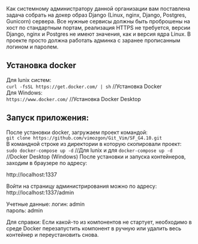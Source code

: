 
Как системному администратору данной организации вам поставлена задача собрать на докер образ Django 
(Linux, nginx, Django, Postgres, Gunicorn) сервера. Все нужные сервисы должны быть проброшены на хост по стандартным 
портам, реализация HTTPS не требуется, версии Django, nginx и Postgres не имеют значения, как и версия ядра Linux. 
В проекте просто должна работать админка с заранее прописанным логином и паролем.


## Установка docker
Для lunix систем:   
```curl -fsSL https://get.docker.com/ | sh``` //Установка Docker  
Для Windows:  
```https://www.docker.com/``` //Установка Docker Desktop  

## Запуск приложения:  
После установки docker, загружаем проект командой:  
`git clone https://github.com/vimozgon/Git_Vim/SF_G4.10.git`  
В командной строке из директории в которую скопировали проект:  
`sudo docker-compose up -d`  //Для lunix и для 
`docker-compose up -d` //Docker Desktop (Windows)
После  установки и запуска контейнеров, заходим в браузере по адресу:  

http://localhost:1337  

Войти на страницу администрирования можно по адресу:  
http://localhost:1337/admin 

Учетные данные: 
логин: admin  
пароль: admin 

Для справки:
Если какой-то из компонентов не стартует, необходимо в среде Docker перезапустить компонент в ручную или удалить
весь контейнер и переустановить снова. 

